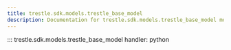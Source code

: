 ```yaml
---
title: trestle.sdk.models.trestle_base_model
description: Documentation for trestle.sdk.models.trestle_base_model module
---
```


::: trestle.sdk.models.trestle_base_model
handler: python
